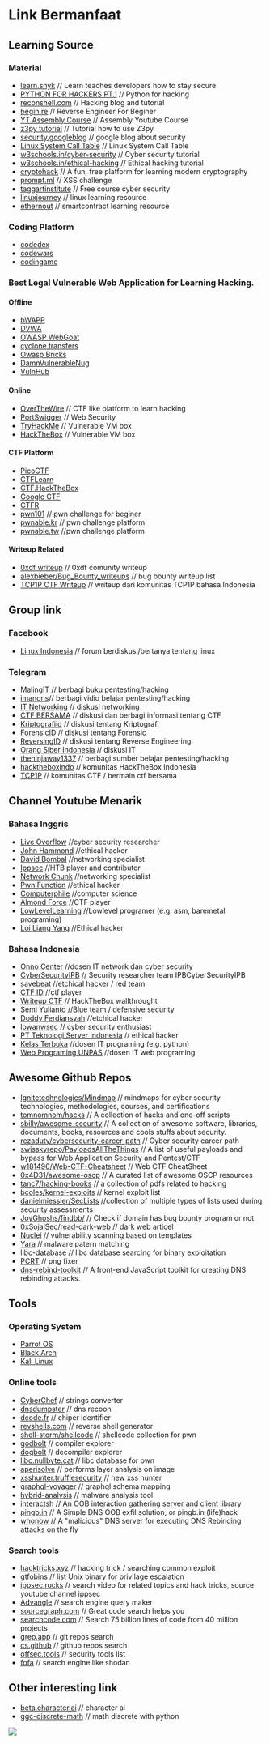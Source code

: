 # Link Bermanfaat

## Learning Source

### Material
- [learn.snyk](https://learn.snyk.io/lessons/) // Learn teaches developers how to stay secure
- [PYTHON FOR HACKERS PT.1](https://drive.google.com/file/d/18zMHrfyiVFIL7KGHI3CTrTi3S5LorEi0/view) // Python for hacking
- [reconshell.com](https://reconshell.com/) // Hacking blog and tutorial
- [begin.re](https://www.begin.re/) // Reverse Engineer For Beginer
- [YT Assembly Course](https://www.youtube.com/playlist?list=PLetF-YjXm-sCH6FrTz4AQhfH6INDQvQSn) // Assembly Youtube Course 
- [z3py tutorial](https://ericpony.github.io/z3py-tutorial/guide-examples.htm) // Tutorial how to use Z3py
- [security.googleblog](https://security.googleblog.com/) // google blog about security
- [Linux System Call Table](https://chromium.googlesource.com/chromiumos/docs/+/HEAD/constants/syscalls.md) // Linux System Call Table
- [w3schools.in/cyber-security](https://www.w3schools.in/cyber-security/tutorials/) // Cyber security tutorial
- [w3schools.in/ethical-hacking](https://www.w3schools.in/ethical-hacking/tutorials/) // Ethical hacking tutorial
- [cryptohack](https://cryptohack.org/) // A fun, free platform for learning modern cryptography 
- [prompt.ml](https://prompt.ml) // XSS challenge
- [taggartinstitute](https://taggartinstitute.org/) // Free course cyber security
- [linuxjourney](https://linuxjourney.com/) // linux learning resource
- [ethernout](https://ethernaut.openzeppelin.com/) // smartcontract learning resource

### Coding Platform
- [codedex](https://www.codedex.io/)
- [codewars](https://www.codewars.com/)
- [codingame](https://www.codingame.com)

### Best Legal Vulnerable Web Application for Learning Hacking.
#### Offline
- [bWAPP](http://www.itsecgames.com/)
- [DVWA](https://dvwa.co.uk/)
- [OWASP WebGoat](https://owasp.org/www-project-webgoat/)
- [cyclone transfers](https://github.com/thedeadrobots/bwa_cyclone_transfers)
- [Owasp Bricks](https://sechow.com/bricks/)
- [DamnVulnerableNug](https://github.com/HakCat-Tech/DamnVulnerableNug)
- [VulnHub](https://www.vulnhub.com/)

#### Online
- [OverTheWire](https://overthewire.org/) // CTF like platform to learn hacking
- [PortSwigger]( https://portswigger.net/) // Web Security
- [TryHackMe](https://tryhackme.com/) // Vulnerable VM box
- [HackTheBox](https://hackthebox.com/) // Vulnerable VM box

#### CTF Platform
- [PicoCTF](https://picoctf.org/) 
- [CTFLearn](https://ctflearn.com/) 
- [CTF.HackTheBox](https://ctf.hackthebox.com/)
- [Google CTF](https://capturetheflag.withgoogle.com/)
- [CTFR](https://rasyidmf.com/)
- [pwn101](https://tryhackme.com/room/pwn101) // pwn challenge for beginer
- [pwnable.kr](https://pwnable.kr/) // pwn challenge platform
- [pwnable.tw](https://pwnable.tw/) //pwn challenge platform

#### Writeup Related
- [0xdf writeup](https://0xdf.gitlab.io/) // 0xdf comunity writeup
- [alexbieber/Bug_Bounty_writeups](https://github.com/alexbieber/Bug_Bounty_writeups) // bug bounty writeup list
- [TCP1P CTF Writeup](https://github.com/TCP1P/TCP1P_CTF_writeup) // writeup dari komunitas TCP1P bahasa Indonesia

## Group link

### Facebook
- [Linux Indonesia](https://web.facebook.com/groups/linuxidn/) // forum berdiskusi/bertanya tentang linux

### Telegram
- [MalingIT](https://t.me/MalingIT)  // berbagi buku pentesting/hacking
- [imanons](https://t.me/imanons)// berbagi vidio belajar pentesting/hacking
- [IT Networking](https://t.me/IT_Networking) // diskusi networking
- [CTF BERSAMA](https://t.me/ctfbersama) // diskusi dan berbagi informasi tentang CTF
- [Kriptografiid](https://t.me/kriptografiid) // diskusi tentang Kriptografi
- [ForensicID](https://t.me/ForensicaID) // diskusi tentang Forensic
- [ReversingID](https://t.me/ReversingID) // diskusi tentang Reverse Engineering
- [Orang Siber Indonesia](https://t.me/orangsiber) // diskusi IT
- [theninjaway1337](https://t.me/theninjaway1337) // berbagi sumber belajar pentesting/hacking
- [hacktheboxindo](https://t.me/hacktheboxindo) // komunitas HackTheBox Indonesia
- [TCP1P](https://discord.gg/tQBWW2aDDk) // komunitas CTF / bermain ctf bersama

## Channel Youtube Menarik

### Bahasa Inggris
- [Live Overflow](https://www.youtube.com/c/LiveOverflow) //cyber security researcher
- [John Hammond](https://www.youtube.com/c/JohnHammond010) //ethical hacker
- [David Bombal](https://www.youtube.com/c/DavidBombal) //networking specialist
- [Ippsec](https://www.youtube.com/c/ippsec) //HTB player and contributor 
- [Network Chunk](https://www.youtube.com/c/NetworkChuck) //networking specialist
- [Pwn Function](https://www.youtube.com/c/PwnFunction) //ethical hacker
- [Computerphile](https://www.youtube.com/user/Computerphile) //computer science
- [Almond Force](https://www.youtube.com/c/AlmondForce) //CTF player
- [LowLevelLearning](https://www.youtube.com/c/LowLevelLearning/videos) //Lowlevel programer (e.g. asm, baremetal programing)
- [Loi Liang Yang](https://www.youtube.com/c/LoiLiangYang/videos) //Ethical hacker

### Bahasa Indonesia
- [Onno Center](https://www.youtube.com/c/OnnoCenter) //dosen IT network dan cyber security
- [CyberSecurityIPB](https://www.youtube.com/c/CyberSecurityIPB) // Security researcher team IPBCyberSecurityIPB
- [savebeat](https://www.youtube.com/c/savabeat) //etchical hacker / red team
- [CTF ID](https://www.youtube.com/c/CTFID/videos) //ctf player
- [Writeup CTF](https://www.youtube.com/channel/UCRVFC5DDSb89xXmw-qZ8koQ) // HackTheBox wallthrought
- [Semi Yulianto](https://www.youtube.com/c/SemiYulianto) //Blue team / defensive security
- [Doddy Ferdiansyah](https://www.youtube.com/c/DoddyFerdiansyah) //etchical hacker
- [lowanwsec](https://www.youtube.com/channel/UC1A3LU3mEbgJ4P6IEp1BVhg) // cyber security enthusiast
- [PT Teknologi Server Indonesia](https://www.youtube.com/c/PTTeknologiServerIndonesia/videos) // ethical hacker
- [Kelas Terbuka](https://www.youtube.com/c/KelasTerbuka) //dosen IT programing (e.g. python)
- [Web Programing UNPAS](https://www.youtube.com/c/WebProgrammingUNPAS) //dosen IT web programing

## Awesome Github Repos
- [Ignitetechnologies/Mindmap](https://github.com/Ignitetechnologies/Mindmap) // mindmaps for cyber security technologies, methodologies, courses, and certifications
- [tomnomnom/hacks](https://github.com/tomnomnom/hacks) // A collection of hacks and one-off scripts
- [sbilly/awesome-security](https://github.com/sbilly/awesome-security) // A collection of awesome software, libraries, documents, books, resources and cools stuffs about security.
- [rezaduty/cybersecurity-career-path](https://github.com/rezaduty/cybersecurity-career-path) // Cyber security career path
- [swisskyrepo/PayloadsAllTheThings](https://github.com/swisskyrepo/PayloadsAllTheThings) // A list of useful payloads and bypass for Web Application Security and Pentest/CTF
- [w181496/Web-CTF-Cheatsheet](https://github.com/w181496/Web-CTF-Cheatsheet) // Web CTF CheatSheet
- [0x4D31/awesome-oscp](https://github.com/0x4D31/awesome-oscp) // A curated list of awesome OSCP resources
- [tanc7/hacking-books](https://github.com/tanc7/hacking-books) // a collection of pdfs related to hacking
- [bcoles/kernel-exploits](https://github.com/bcoles/kernel-exploits) // kernel exploit list
- [danielmiessler/SecLists](https://github.com/danielmiessler/SecLists) //collection of multiple types of lists used during security assessments
- [JoyGhoshs/findbb/](https://github.com/JoyGhoshs/findbb/) // Check if domain has bug bounty program or not
- [0xSojalSec/read-dark-web](https://github.com/0xSojalSec/read-dark-web) // dark web articel
- [Nuclei](https://github.com/projectdiscovery/nuclei) // vulnerability scanning based on templates
- [Yara](https://github.com/VirusTotal/yara) // malware patern matching
- [libc-database](https://github.com/niklasb/libc-database) // libc database searcing for binary exploitation
- [PCRT](https://github.com/sherlly/PCRT) // png fixer
- [dns-rebind-toolkit](https://github.com/brannondorsey/dns-rebind-toolkit) // A front-end JavaScript toolkit for creating DNS rebinding attacks. 

## Tools

### Operating System
- [Parrot OS](https://www.parrotsec.org/) 
- [Black Arch](https://www.blackarch.org/) 
- [Kali Linux](https://www.kali.org/) 

### Online tools
- [CyberChef](https://gchq.github.io/CyberChef/) // strings converter
- [dnsdumpster](https://dnsdumpster.com/) // dns recoon
- [dcode.fr](https://www.dcode.fr/cipher-identifier) // chiper identifier
- [revshells.com](https://www.revshells.com/) // reverse shell generator
- [shell-storm/shellcode](https://shell-storm.org/shellcode/) // shellcode collection for pwn
- [godbolt](https://godbolt.org/) // compiler explorer
- [dogbolt](https://dogbolt.org/) // decompiler explorer
- [libc.nullbyte.cat](https://libc.nullbyte.cat/) // libc database for pwn
- [aperisolve](https://www.aperisolve.com/) // performs layer analysis on image
- [xsshunter.trufflesecurity](https://xsshunter.trufflesecurity.com/) // new xss hunter
- [graphql-voyager](https://ivangoncharov.github.io/graphql-voyager/) // graphql schema mapping
- [hybrid-analysis](https://www.hybrid-analysis.com/) // malware analysis tool
- [interactsh](https://github.com/projectdiscovery/interactsh) // An OOB interaction gathering server and client library
- [pingb.in](https://infosecwriteups.com/a-simple-dns-oob-exfil-solution-or-pingb-in-life-hack-45e6aa44fc49) // A Simple DNS OOB exfil solution, or pingb.in (life)hack
- [whonow](https://github.com/brannondorsey/whonow) // A "malicious" DNS server for executing DNS Rebinding attacks on the fly

### Search tools
- [hacktricks.xyz](https://book.hacktricks.xyz/welcome/readme) // hacking trick / searching common exploit
- [gtfobins](https://gtfobins.github.io/) // list Unix binary for privilage escalation
- [ippsec.rocks](https://ippsec.rocks/) // search video for related topics and hack tricks, source youtube channel ippsec
- [Advangle](http://advangle.com/) // search engine query maker
- [sourcegraph.com](https://sourcegraph.com/) // Great code search helps you
- [searchcode.com](https://searchcode.com) // Search 75 billion lines of code from 40 million projects
- [grep.app](https://grep.app/) // git repos search
- [cs.github](https://cs.github.com/) // github repos search
- [offsec.tools](https://offsec.tools/) // security tools list
- [fofa](https://en.fofa.info/) // search engine like shodan

## Other interesting link
- [beta.character.ai](https://beta.character.ai/) // character ai
- [ggc-discrete-math](https://ggc-discrete-math.github.io/) // math discrete with python

![](https://raw.githubusercontent.com/dimasma0305/Cyber-Security-Learning-Resources/main/Resource_List/list_search_engine.png)
